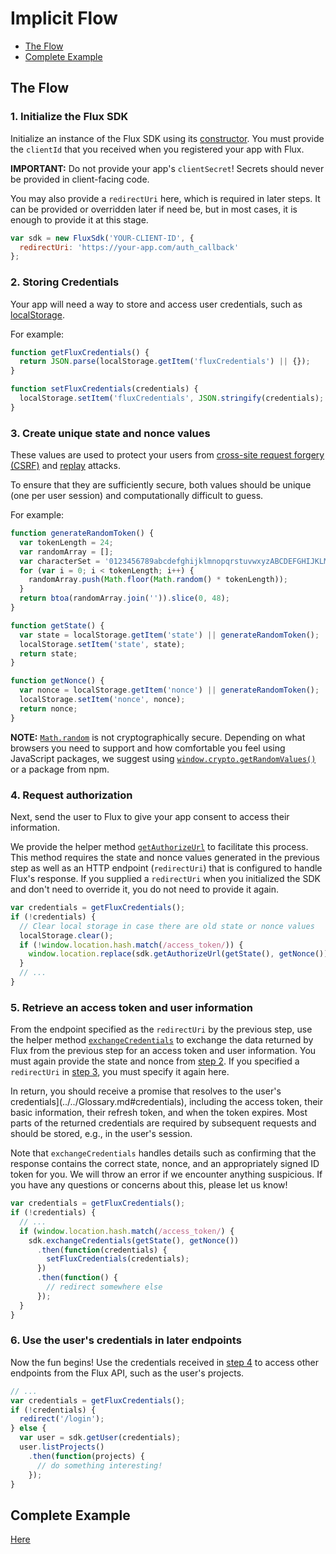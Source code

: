 # Implicit Flow

* [The Flow](./ImplicitFlow.md#the-flow)
* [Complete Example](./ImplicitFlow.md#complete-example)

## The Flow

### <a id="step-1"></a>1. Initialize the Flux SDK

Initialize an instance of the Flux SDK using its
[constructor](../../api/FluxSdk.md#constructor). You must provide the `clientId`
that you received when you registered your app with Flux.

**IMPORTANT:** Do not provide your app's `clientSecret`! Secrets should never be
provided in client-facing code.

You may also provide a `redirectUri` here, which is required in later steps. It
can be provided or overridden later if need be, but in most cases, it is enough
to provide it at this stage.

```js
var sdk = new FluxSdk('YOUR-CLIENT-ID', {
  redirectUri: 'https://your-app.com/auth_callback'
};
```

### <a id="step-2"></a>2. Storing Credentials

Your app will need a way to store and access user credentials, such as
[localStorage](https://developer.mozilla.org/en-US/docs/Web/API/Window/localStorage).

For example:

```js
function getFluxCredentials() {
  return JSON.parse(localStorage.getItem('fluxCredentials') || {});
}

function setFluxCredentials(credentials) {
  localStorage.setItem('fluxCredentials', JSON.stringify(credentials);
}
```

### <a id="step-3"></a>3. Create unique state and nonce values

These values are used to protect your users from
[cross-site request forgery (CSRF)](https://www.owasp.org/index.php/Cross-Site_Request_Forgery_(CSRF))
and [replay](https://en.wikipedia.org/wiki/Replay_attack) attacks.

To ensure that they are sufficiently secure, both values should be unique (one
per user session) and computationally difficult to guess.

For example:

```js
function generateRandomToken() {
  var tokenLength = 24;
  var randomArray = [];
  var characterSet = '0123456789abcdefghijklmnopqrstuvwxyzABCDEFGHIJKLMNOPQRSTUVWXYZ';
  for (var i = 0; i < tokenLength; i++) {
    randomArray.push(Math.floor(Math.random() * tokenLength));
  }
  return btoa(randomArray.join('')).slice(0, 48);
}

function getState() {
  var state = localStorage.getItem('state') || generateRandomToken();
  localStorage.setItem('state', state);
  return state;
}

function getNonce() {
  var nonce = localStorage.getItem('nonce') || generateRandomToken();
  localStorage.setItem('nonce', nonce);
  return nonce;
}
```

**NOTE:**
[`Math.random`](https://developer.mozilla.org/en-US/docs/Web/JavaScript/Reference/Global_Objects/Math/random)
is not cryptographically secure. Depending on what browsers you need to support
and how comfortable you feel using JavaScript packages, we suggest using
[`window.crypto.getRandomValues()`](https://developer.mozilla.org/en-US/docs/Web/API/RandomSource/getRandomValues)
or a package from npm.
<!--TODO: Just supply something?-->

### <a id="step-4"></a>4. Request authorization

Next, send the user to Flux to give your app consent to access their information.

We provide the helper method
[`getAuthorizeUrl`](../../api/FluxSdk.md#getauthorizeurl) to facilitate this
process. This method requires the state and nonce values generated in the
previous step as well as an HTTP endpoint (`redirectUri`) that is configured to
handle Flux's response. If you supplied a `redirectUri` when you initialized the
SDK and don't need to override it, you do not need to provide it again.

```js
var credentials = getFluxCredentials();
if (!credentials) {
  // Clear local storage in case there are old state or nonce values
  localStorage.clear();
  if (!window.location.hash.match(/access_token/)) {
    window.location.replace(sdk.getAuthorizeUrl(getState(), getNonce()));
  }
  // ...
}
```

### <a id="step-5"></a>5. Retrieve an access token and user information

From the endpoint specified as the `redirectUri` by the previous step, use the
helper method [`exchangeCredentials`](../../api/FluxSdk.md#exchangecredentials) to
exchange the data returned by Flux from the previous step for an access token
and user information. You must again provide the state and nonce from
[step 2](./ServerFlow.md#step-2). If you specified a `redirectUri` in
[step 3](./ServerFlow.md#step-3), you must specify it again here.

In return, you should receive a promise that resolves to the user's
credentials](../../Glossary.md#credentials), including the access token, their
basic information, their refresh token, and when the token expires. Most parts
of the returned credentials are required by subsequent requests and should be
stored, e.g., in the user's session.

Note that `exchangeCredentials` handles details such as confirming that the
response contains the correct state, nonce, and an appropriately signed ID token
for you. We will throw an error if we encounter anything suspicious. If you have
any questions or concerns about this, please let us know!

```js
var credentials = getFluxCredentials();
if (!credentials) {
  // ...
  if (window.location.hash.match(/access_token/) {
    sdk.exchangeCredentials(getState(), getNonce())
      .then(function(credentials) {
        setFluxCredentials(credentials);
      })
      .then(function() {
        // redirect somewhere else
      });
  }
}
```

### <a id="step-6"></a>6. Use the user's credentials in later endpoints

Now the fun begins! Use the credentials received in
[step 4](./ServerFlow.md#step-4) to access other endpoints from the Flux API,
such as the user's projects.

```js
// ...
var credentials = getFluxCredentials();
if (!credentials) {
  redirect('/login');
} else {
  var user = sdk.getUser(credentials);
  user.listProjects()
    .then(function(projects) {
      // do something interesting!
    });
}
```

## Complete Example

[Here](https://github.com/fluxio/flux-sdk-js/tree/master/flux-sdk-browser/example)
